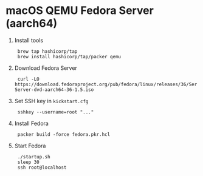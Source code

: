 # macOS QEMU Fedora Server (aarch64)

1. Install tools

		brew tap hashicorp/tap
		brew install hashicorp/tap/packer qemu

1. Download Fedora Server

		curl -LO https://download.fedoraproject.org/pub/fedora/linux/releases/36/Server/aarch64/iso/Fedora-Server-dvd-aarch64-36-1.5.iso

1. Set SSH key in `kickstart.cfg`

		sshkey --username=root "..."

1. Install Fedora

		packer build -force fedora.pkr.hcl

1. Start Fedora

		./startup.sh
		sleep 30
		ssh root@localhost
